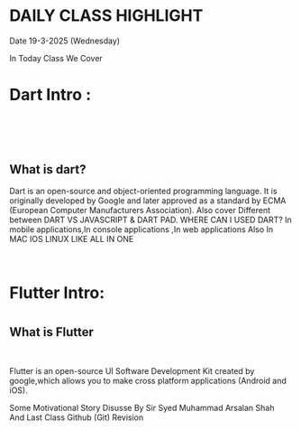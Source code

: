 # DAILY CLASS HIGHLIGHT

Date 19-3-2025 (Wednesday)

In Today Class We Cover

<h1>Dart Intro :<h1/> <br>
 <h2>What is dart?</h2>
   <p>Dart is an open-source and object-oriented  programming language. It is originally  developed by Google and later approved as a  standard by ECMA (European Computer  
       Manufacturers Association). Also cover Different between DART VS JAVASCRIPT & DART PAD. WHERE CAN I USED DART? In mobile applications,In console applications ,In web applications 
        Also In MAC IOS LINUX LIKE ALL IN ONE</p> <br>
        
<h1>Flutter Intro:<h1/> <h2>What is Flutter</h2> <br>
  <p> Flutter is an open-source UI Software Development Kit  created by google,which allows you to make  cross platform applications  (Android and iOS).</p> 
  
  
Some Motivational Story Disusse By Sir Syed Muhammad Arsalan Shah <br>
And Last Class Github (Git) Revision <br>


